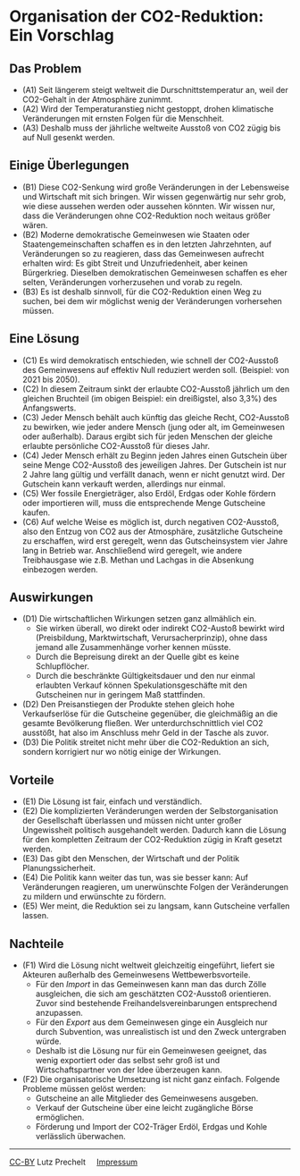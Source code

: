 
# Organisation der CO2-Reduktion: Ein Vorschlag

## Das Problem

- (A1) Seit längerem steigt weltweit die Durschnittstemperatur an,
  weil der CO2-Gehalt in der Atmosphäre zunimmt.
- (A2) Wird der Temperaturanstieg nicht gestoppt, 
  drohen klimatische Veränderungen mit ernsten Folgen
  für die Menschheit.
- (A3) Deshalb muss der jährliche weltweite Ausstoß von CO2 
  zügig bis auf Null gesenkt werden.

## Einige Überlegungen

- (B1) Diese CO2-Senkung wird große Veränderungen in der Lebensweise und
  Wirtschaft mit sich bringen.
  Wir wissen gegenwärtig nur sehr grob, wie diese aussehen werden oder
  aussehen könnten.
  Wir wissen nur, dass die Veränderungen ohne CO2-Reduktion
  noch weitaus größer wären.
- (B2) Moderne demokratische Gemeinwesen 
  wie Staaten oder Staatengemeinschaften
  schaffen es in den letzten Jahrzehnten,
  auf Veränderungen so zu reagieren, dass das Gemeinwesen aufrecht erhalten
  wird: Es gibt Streit und Unzufriedenheit, aber keinen Bürgerkrieg.
  Dieselben demokratischen Gemeinwesen schaffen es eher selten,
  Veränderungen vorherzusehen und vorab zu regeln.
- (B3) Es ist deshalb sinnvoll,
  für die CO2-Reduktion einen Weg zu suchen,
  bei dem wir möglichst wenig der Veränderungen vorhersehen müssen.


## Eine Lösung

- (C1) Es wird demokratisch entschieden, wie schnell der CO2-Ausstoß des
  Gemeinwesens auf effektiv Null reduziert werden soll.
  (Beispiel: von 2021 bis 2050).
- (C2) In diesem Zeitraum sinkt der erlaubte CO2-Ausstoß jährlich um
  den gleichen Bruchteil (im obigen Beispiel: ein dreißigstel, also 3,3%) 
  des Anfangswerts.
- (C3) Jeder Mensch behält auch künftig das gleiche Recht, 
  CO2-Ausstoß zu bewirken,
  wie jeder andere Mensch (jung oder alt, im Gemeinwesen oder außerhalb).
  Daraus ergibt sich für jeden Menschen der gleiche erlaubte
  persönliche CO2-Ausstoß für dieses Jahr.
- (C4) Jeder Mensch erhält zu Beginn jeden Jahres einen Gutschein über seine
  Menge CO2-Ausstoß des jeweiligen Jahres.
  Der Gutschein ist nur 2 Jahre lang gültig und
  verfällt danach, wenn er nicht genutzt wird.
  Der Gutschein kann verkauft werden, allerdings nur einmal.
- (C5) Wer fossile Energieträger, also Erdöl, Erdgas oder Kohle
  fördern oder importieren will, 
  muss die entsprechende
  Menge Gutscheine kaufen.
- (C6) Auf welche Weise es möglich ist, durch negativen CO2-Ausstoß, 
  also den Entzug von CO2 aus der Atmosphäre,
  zusätzliche Gutscheine zu erschaffen, wird erst geregelt,
  wenn das Gutscheinsystem vier Jahre lang in Betrieb war.
  Anschließend wird geregelt, wie andere Treibhausgase wie z.B. Methan und Lachgas
  in die Absenkung einbezogen werden.


## Auswirkungen

- (D1) Die wirtschaftlichen Wirkungen setzen ganz allmählich ein.
  - Sie wirken überall, wo direkt oder indirekt CO2-Austoß bewirkt wird
    (Preisbildung, Marktwirtschaft, Verursacherprinzip), 
    ohne dass jemand alle Zusammenhänge vorher kennen müsste.
  - Durch die Bepreisung direkt an der Quelle gibt es keine Schlupflöcher.
  - Durch die beschränkte Gültigkeitsdauer und den nur einmal erlaubten
    Verkauf können Spekulationsgeschäfte mit den Gutscheinen nur in
    geringem Maß stattfinden.
- (D2) Den Preisanstiegen der Produkte stehen gleich hohe
  Verkaufserlöse für die Gutscheine gegenüber, die gleichmäßig an
  die gesamte Bevölkerung fließen.
  Wer unterdurchschnittlich viel CO2 ausstößt, hat also
  im Anschluss mehr Geld in der Tasche als zuvor.
- (D3) Die Politik streitet nicht mehr über die CO2-Reduktion an sich,
  sondern korrigiert nur wo nötig einige der Wirkungen.


## Vorteile

- (E1) Die Lösung ist fair, einfach und verständlich.
- (E2) Die komplizierten Veränderungen werden der Selbstorganisation
  der Gesellschaft überlassen und müssen nicht unter großer Ungewissheit
  politisch ausgehandelt werden.
  Dadurch kann die Lösung für den kompletten Zeitraum der CO2-Reduktion
  zügig in Kraft gesetzt werden.
- (E3) Das gibt den Menschen, der Wirtschaft und der Politik
  Planungssicherheit.
- (E4) Die Politik kann weiter das tun, was sie besser kann:
  Auf Veränderungen reagieren, um unerwünschte Folgen der Veränderungen
  zu mildern und erwünschte zu fördern.
- (E5) Wer meint, die Reduktion sei zu langsam, kann Gutscheine
  verfallen lassen.


## Nachteile

- (F1) Wird die Lösung nicht weltweit gleichzeitig eingeführt, liefert sie
  Akteuren außerhalb des Gemeinwesens Wettbewerbsvorteile.
  - Für den _Import_ in das Gemeinwesen kann man das durch Zölle ausgleichen,
    die sich am geschätzten CO2-Ausstoß orientieren.
    Zuvor sind bestehende Freihandelsvereinbarungen entsprechend anzupassen.
  - Für den _Export_ aus dem Gemeinwesen ginge ein Ausgleich nur durch Subvention,
    was unrealistisch ist und den Zweck untergraben würde.
  - Deshalb ist die Lösung nur für ein Gemeinwesen geeignet, das wenig
    exportiert oder das selbst sehr groß ist und Wirtschaftspartner von
    der Idee überzeugen kann.
- (F2) Die organisatorische Umsetzung ist nicht ganz einfach. 
  Folgende Probleme müssen gelöst werden:
  - Gutscheine an alle Mitglieder des Gemeinwesens ausgeben.
  - Verkauf der Gutscheine über eine leicht zugängliche Börse ermöglichen.
  - Förderung und Import der CO2-Träger Erdöl, Erdgas und Kohle
    verlässlich überwachen.

-------------------------------------------------------------------------------

[CC-BY](https://creativecommons.org/licenses/by/4.0/deed.de) Lutz Prechelt
&nbsp;&nbsp;&nbsp;
[Impressum](/impressum.md)
